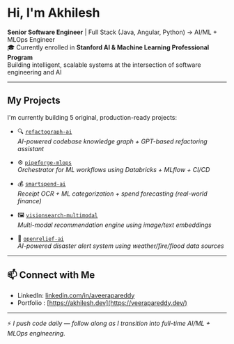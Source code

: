 #  Hi, I'm Akhilesh

**Senior Software Engineer** | Full Stack (Java, Angular, Python) → AI/ML + MLOps Engineer  
🎓 Currently enrolled in **Stanford AI & Machine Learning Professional Program**  
Building intelligent, scalable systems at the intersection of software engineering and AI

---

##  My Projects

I'm currently building 5 original, production-ready projects:

- 🔍 [`refactograph-ai`](https://github.com/aveerapareddy/refactograph-ai)  
  _AI-powered codebase knowledge graph + GPT-based refactoring assistant_

- ⚙️ [`pipeforge-mlops`](https://github.com/aveerapareddy/pipeforge-mlops)  
  _Orchestrator for ML workflows using Databricks + MLflow + CI/CD_

- 💰 [`smartspend-ai`](https://github.com/aveerapareddy/smartspend-ai)  
  _Receipt OCR + ML categorization + spend forecasting (real-world finance)_

- 🖼 [`visionsearch-multimodal`](https://github.com/aveerapareddy/visionsearch-multimodal)  
  _Multi-modal recommendation engine using image/text embeddings_

- 🌊 [`openrelief-ai`](https://github.com/aveerapareddy/openrelief-ai)  
  _AI-powered disaster alert system using weather/fire/flood data sources_

---

## 📫 Connect with Me

- LinkedIn: [linkedin.com/in/aveerapareddy](www.linkedin.com/in/akhil-reddy94)  
- Portfolio : [https://akhilesh.dev](https://veerapareddy.dev/)

---

⚡ _I push code daily — follow along as I transition into full-time AI/ML + MLOps engineering._

